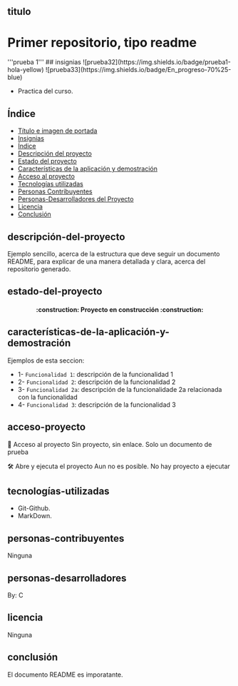 ## titulo 

<h1>Primer repositorio, tipo readme</h1>
'''prueba 1'''
## insignias
![prueba32](https://img.shields.io/badge/prueba1-hola-yellow)
![prueba33](https://img.shields.io/badge/En_progreso-70%25-blue)

- Practica del curso.
  
## Índice
* [Título e imagen de portada](#titulo)
* [Insignias](#insignias)
* [Índice](#índice)
* [Descripción del proyecto](#descripción-del-proyecto)
* [Estado del proyecto](#estado-del-proyecto)
* [Características de la aplicación y demostración](#características-de-la-aplicación-y-demostración)
* [Acceso al proyecto](#acceso-proyecto)
* [Tecnologías utilizadas](#tecnologías-utilizadas)
* [Personas Contribuyentes](#personas-contribuyentes)
* [Personas-Desarrolladores del Proyecto](#personas-desarrolladores)
* [Licencia](#licencia)
* [Conclusión](#conclusión)

## descripción-del-proyecto
Ejemplo sencillo, acerca de la estructura que deve seguir un documento README, para explicar de una manera detallada y clara, acerca del repositorio generado.

## estado-del-proyecto
<h4 align="center">
:construction: Proyecto en construcción :construction:
</h4>

## características-de-la-aplicación-y-demostración
Ejemplos de esta seccion: 
- 1- `Funcionalidad 1`: descripción de la funcionalidad 1
- 2- `Funcionalidad 2`: descripción de la funcionalidad 2
- 3- `Funcionalidad 2a`: descripción de la funcionalidade 2a relacionada con la funcionalidad
- 4- `Funcionalidad 3`: descripción de la funcionalidad 3

## acceso-proyecto
📁 Acceso al proyecto
Sin proyecto, sin enlace. Solo un documento de prueba

🛠️ Abre y ejecuta el proyecto
Aun no es posible. No hay proyecto a ejecutar

## tecnologías-utilizadas
- Git-Github.
- MarkDown.
  
## personas-contribuyentes

Ninguna 

## personas-desarrolladores
By: C

## licencia

Ninguna

## conclusión
El documento README es imporatante.
